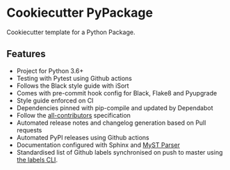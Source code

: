 # Cookiecutter PyPackage

Cookiecutter template for a Python Package.

## Features

- Project for Python 3.6+
- Testing with Pytest using Github actions
- Follows the Black style guide with iSort
- Comes with pre-commit hook config for Black, Flake8 and Pyupgrade
- Style guide enforced on CI
- Dependencies pinned with pip-compile and updated by Dependabot
- Follow the [all-contributors](https://github.com/all-contributors/all-contributors) specification
- Automated release notes and changelog generation based on Pull requests
- Automated PyPI releases using Github actions
- Documentation configured with Sphinx and [MyST Parser](https://myst-parser.readthedocs.io)
- Standardised list of Github labels synchronised on push to master using [the labels CLI](https://github.com/hackebrot/labels).
